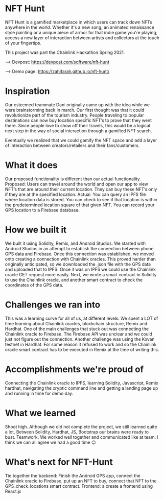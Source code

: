 # NFT Hunt
NFT Hunt is a gamified marketplace in which users can track down NFTs anywhere in the world.
Whether it's a new song, an animated renaissance style painting or a unique piece of armor for that indie game you're playing; access a new layer of
interaction between artists and collectors at the touch of your fingertips.

This project was part the Chainlink Hackathon Spring 2021.

--> Devpost: https://devpost.com/software/nft-hunt

--> Demo page: https://zahifarah.github.io/nft-hunt/


# Inspiration
Our esteemed teammate Dani originally came up with the idea while we were brainstorming back in march. Our first thought was that it could revolutionize part of the tourism industry. People traveling to popular destinations can now buy location specific NFT’s to prove that they went there. Since people love to show off their travels, this would be a logical next step in the way of social interaction through a gamified NFT search.

Eventually we realized that we could gamify the NFT space and add a layer of interaction between creators/retailers and their fans/customers.

# What it does
Our proposed functionality is different than our actual functionality. 
Proposed: Users can travel around the world and open our app to view NFT’s that are around their current location. They can buy these NFT’s only if they are at the specified location. 
Actual: You can query an IPFS file where location data is stored. You can check to see if that location is within the predetermined location square of that given NFT. You can record your GPS location to a Firebase database.

# How we built it
We built it using Solidity, Remix, and Android Studios. We started with Android Studios in an attempt to establish the connection between phone GPS data and Firebase. Once this connection was established, we moved onto creating a connection with Chainlink oracles. This proved harder than originally anticipated, so we downloaded the .json file with the GPS data and uploaded that to IPFS. Once it was on IPFS we could use the Chainlink oracle GET request more easily. Next, we wrote a smart contract in Solidity to use the Chainlink oracle, and another smart contract to check the coordinates of the GPS data.

# Challenges we ran into
This was a learning curve for all of us, at different levels. We spent a LOT of time learning about Chainlink oracles, blockchain structure, Remix and Hardhat. One of the main challenges that stuck out was connecting the Chainlink oracle to Firebase. The Firebase API was unclear and we could just not figure out the connection. Another challenge was using the Kovan testnet in Hardhat. For some reason it refused to work and so the Chainlink oracle smart contract has to be executed in Remix at the time of writing this.

# Accomplishments we're proud of
Connecting the Chainlink oracle to IPFS, learning Solidity, Javascript, Remix hardhat, navigating the cryptic command line and getting a landing page up and running in time for demo day.

# What we learned
Shoot high. Although we did not complete the project, we still learned quite a lot. Between Solidity, Hardhat, JS, Bootstrap our brains were ready to bust. Teamwork. We worked well together and communicated like at team. I think we can all agree we had a good time 😉

# What's next for NFT-Hunt
Tie together the backend: Finish the Android GPS app, connect the Chainlink oracle to Firebase, put up an NFT to buy, connect that NFT to the GPS_check_locations smart contract. 
Frontend: a create a frontend using React.js


